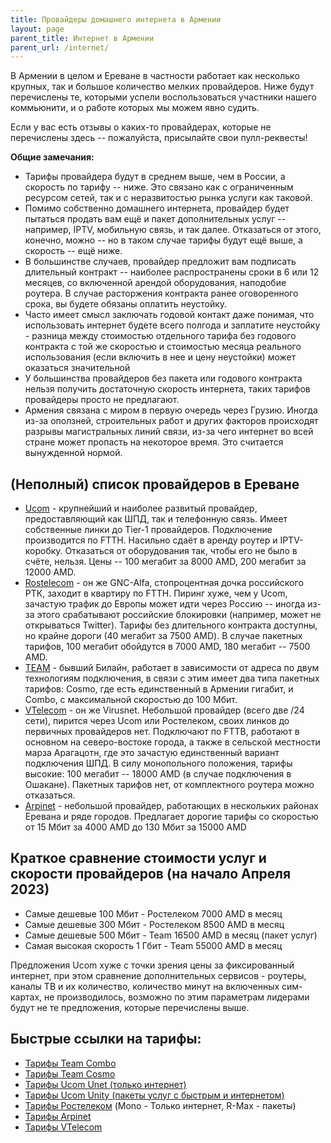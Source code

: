 ```yaml
---
title: Провайдеры домашнего интернета в Армении
layout: page
parent_title: Интернет в Армении
parent_url: /internet/
---
```


В Армении в целом и Ереване в частности работает как несколько крупных, так и большое количество мелких провайдеров. Ниже будут перечислены те, которыми успели воспользоваться участники нашего коммьюнити, и о работе которых мы можем явно судить.

Если у вас есть отзывы о каких-то провайдерах, которые не перечислены здесь -- пожалуйста, присылайте свои пулл-реквесты!

**Общие замечания:**

* Тарифы провайдера будут в среднем выше, чем в России, а скорость по тарифу -- ниже. Это связано как с ограниченным ресурсом сетей, так и с неразвитостью рынка услуги как таковой.
* Помимо собственно домашнего интернета, провайдер будет пытаться продать вам ещё и пакет дополнительных услуг -- например, IPTV, мобильную связь, и так далее. Отказаться от этого, конечно, можно -- но в таком случае тарифы будут ещё выше, а скорость -- ещё ниже.
* В большинстве случаев, провайдер предложит вам подписать длительный контракт -- наиболее распространены сроки в 6 или 12 месяцев, со включенной арендой оборудования, наподобие роутера. В случае расторжения контракта ранее оговоренного срока, вы будете обязаны оплатить неустойку.
* Часто имеет смысл заключать годовой контакт даже понимая, что использовать интернет будете всего полгода и заплатите неустойку - разница между стоимостью отдельного тарифа без годового контракта с той же скоростью и стоимостью месяца реального использования (если включить в нее и цену неустойки)  может оказаться значительной
* У большинства провайдеров без пакета или годового контракта нельзя получить достаточную скорость интернета, таких тарифов провайдеры просто не предлагают.
* Армения связана с миром в первую очередь через Грузию. Иногда из-за оползней, строительных работ и других факторов происходят разрывы магистральных линий связи, из-за чего интернет во всей стране может пропасть на некоторое время. Это считается вынужденной нормой.

## (Неполный) список провайдеров в Ереване

* [Ucom](https://www.ucom.am/ru/personal) - крупнейший и наиболее развитый провайдер, предоставляющий как ШПД, так и телефонную связь. Имеет собственные линки до Tier-1 провайдеров. Подключение производится по FTTH. Насильно сдаёт в аренду роутер и IPTV-коробку. Отказаться от оборудования так, чтобы его не было в счёте, нельзя. Цены -- 100 мегабит за 8000 AMD, 200 мегабит за 12000 AMD.
* [Rostelecom](https://rostelecom.am/ru) - он же GNC-Alfa, стопроцентная дочка российского РТК, заходит в квартиру по FTTH. Пиринг хуже, чем у Ucom, зачастую трафик до Европы может идти через Россию -- иногда из-за этого срабатывают российские блокировки (например, может не открываться Twitter). Тарифы без длительного контракта доступны, но крайне дороги (40 мегабит за 7500 AMD). В случае пакетных тарифов, 100 мегабит обойдутся в 7000 AMD, 180 мегабит -- 7500 AMD.
* [TEAM](https://www.telecomarmenia.am/) - бывший Билайн, работает в зависимости от адреса по двум технологиям подключения, в связи с этим имеет два типа пакетных тарифов: Cosmo, где есть единственный в Армении гигабит, и Combo, с максимальной скоростью до 100 Мбит.
* [VTelecom](https://virusnet.am) - он же Virusnet. Небольшой провайдер (всего две /24 сети), пирится через Ucom или Ростелеком, своих линков до первичных провайдеров нет. Подключают по FTTB, работают в основном на северо-востоке города, а также в сельской местности марза Арагацотн, где это зачастую единственный вариант подключения ШПД. В силу монопольного положения, тарифы высокие: 100 мегабит -- 18000 AMD (в случае подключения в Ошакане). Пакетных тарифов нет, от комплектного роутера можно отказаться.
* [Arpinet](https://arpinet.am/)  - небольшой провайдер, работающих в нескольких районах Еревана и ряде городов. Предлагает дорогие тарифы со скоростью от 15 Мбит за 4000 AMD до 130 Мбит за 15000 AMD

## Краткое сравнение стоимости услуг и скорости провайдеров (на начало Апреля 2023)
* Самые дешевые 100 Мбит - Ростелеком 7000 AMD в месяц
* Самые дешевые 300 Мбит - Ростелеком 8500 AMD в месяц
* Самые дешевые 500 Мбит - Team 16500 AMD в месяц (пакет услуг)
* Самая высокая скорость 1 Гбит - Team 55000 AMD в месяц

Предложения Ucom хуже с точки зрения цены за фиксированный интернет, при этом сравнение дополнительных сервисов - роутеры, каналы ТВ и их количество, количество минут на включенных сим-картах, не производилось, возможно по этим параметрам лидерами будут не те предложения, которые перечислены выше.

## Быстрые ссылки на тарифы:
* [Тарифы Team Combo](https://www.telecomarmenia.am/ru/combo)  
* [Тарифы Team Cosmo](https://www.telecomarmenia.am/ru/cosmo)  
* [Тарифы Ucom Unet (только интернет)](https://www.ucom.am/ru/personal/home-services/unetx/u-net/)  
* [Тарифы Ucom Unity (пакеты услуг с быстрым и интернетом)](https://unity.ucom.am/)  
* [Тарифы Ростелеком](https://rostelecom.am/ru/for-home) (Mono - Только интернет, R-Max - пакеты)  
* [Тарифы Arpinet](https://arpinet.am/internet)
* [Тарифы VTelecom](https://vtelecom.am/%D5%8F%D5%A1%D5%B6-%D5%80%D5%A1%D5%B4%D5%A1%D6%80/%D4%BB%D5%B6%D5%BF%D5%A5%D6%80%D5%B6%D5%A5%D5%BF)
